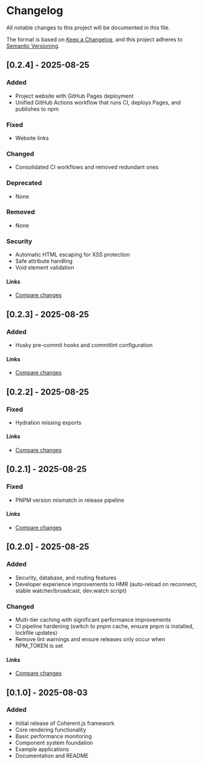 # Changelog

All notable changes to this project will be documented in this file.

The format is based on [Keep a Changelog](https://keepachangelog.com/en/1.0.0/),
and this project adheres to [Semantic Versioning](https://semver.org/spec/v2.0.0.html).

## [0.2.4] - 2025-08-25

### Added

- Project website with GitHub Pages deployment
- Unified GitHub Actions workflow that runs CI, deploys Pages, and publishes to npm

### Fixed

- Website links

### Changed

- Consolidated CI workflows and removed redundant ones

### Deprecated

- None

### Removed

- None

### Security
- Automatic HTML escaping for XSS protection
- Safe attribute handling
- Void element validation

#### Links

- [Compare changes](https://github.com/Tomdrouv1/coherent.js/compare/v0.2.3...v0.2.4)

## [0.2.3] - 2025-08-25

### Added

- Husky pre-commit hooks and commitlint configuration

#### Links

- [Compare changes](https://github.com/Tomdrouv1/coherent.js/compare/v0.2.2...v0.2.3)

## [0.2.2] - 2025-08-25

### Fixed

- Hydration missing exports

#### Links

- [Compare changes](https://github.com/Tomdrouv1/coherent.js/compare/v0.2.1...v0.2.2)

## [0.2.1] - 2025-08-25

### Fixed

- PNPM version mismatch in release pipeline

#### Links

- [Compare changes](https://github.com/Tomdrouv1/coherent.js/compare/v0.2.0...v0.2.1)

## [0.2.0] - 2025-08-25

### Added

- Security, database, and routing features
- Developer experience improvements to HMR (auto-reload on reconnect, stable watcher/broadcast, dev:watch script)

### Changed

- Multi-tier caching with significant performance improvements
- CI pipeline hardening (switch to pnpm cache, ensure pnpm is installed, lockfile updates)
- Remove lint warnings and ensure releases only occur when NPM_TOKEN is set

#### Links

- [Compare changes](https://github.com/Tomdrouv1/coherent.js/compare/v0.1.3...v0.2.0)

## [0.1.0] - 2025-08-03

### Added

- Initial release of Coherent.js framework
- Core rendering functionality
- Basic performance monitoring
- Component system foundation
- Example applications
- Documentation and README

